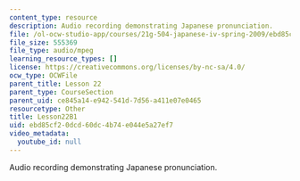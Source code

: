 ```yaml
---
content_type: resource
description: Audio recording demonstrating Japanese pronunciation.
file: /ol-ocw-studio-app/courses/21g-504-japanese-iv-spring-2009/ebd85cf20dcd60dc4b74e044e5a27ef7_Lesson22B1.mp3
file_size: 555369
file_type: audio/mpeg
learning_resource_types: []
license: https://creativecommons.org/licenses/by-nc-sa/4.0/
ocw_type: OCWFile
parent_title: Lesson 22
parent_type: CourseSection
parent_uid: ce845a14-e942-541d-7d56-a411e07e0465
resourcetype: Other
title: Lesson22B1
uid: ebd85cf2-0dcd-60dc-4b74-e044e5a27ef7
video_metadata:
  youtube_id: null
---
```

Audio recording demonstrating Japanese pronunciation.